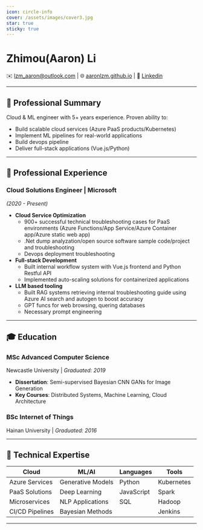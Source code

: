 ```yaml
---
icon: circle-info
cover: /assets/images/cover3.jpg
star: true
sticky: true
---
```


# Zhimou(Aaron) Li

✉️ [lzm_aaron@outlook.com](mailto:lzm_aaron@outlook.com) | 🌐 [aaronlzm.github.io](https://aaronlzm.github.io)  | 💼 [Linkedin](https://www.linkedin.com/in/zhimou-li) 

---

## 🎯 Professional Summary  
Cloud & ML engineer with 5+ years experience. Proven ability to:  
- Build scalable cloud services (Azure PaaS products/Kubernetes)  
- Implement ML pipelines for real-world applications
- Build devops pipeline   
- Deliver full-stack applications (Vue.js/Python) 

---

## 💼 Professional Experience  

### **Cloud Solutions Engineer** | Microsoft  
*(2020 - Present)*  
- **Cloud Service Optimization**  
  - 900+ successful technical troubleshooting cases for PaaS environments (Azure Functions/App Service/Azure Container app/Azure static web app)
  - .Net dump analyzation/open source software sample code/project and troubleshooting
  - Devops deployment troubleshooting  
- **Full-stack Development**  
  - Built internal workflow system with Vue.js frontend and Python Restful API  
  - Implemented auto-scaling solutions for containerized applications  
- **LLM based tooling**
  - Built RAG systems retrieving internal troubleshooting guide using Azure AI search and autogen to boost accuracy
  - GPT funcs for web browsing, quering databases
  - Necessary prompt engineering
---

## 🎓 Education  

### **MSc Advanced Computer Science**  
Newcastle University | *Graduated: 2019*  
- **Dissertation**: Semi-supervised Bayesian CNN GANs for Image Generation  
- **Key Courses**: Distributed Systems, Machine Learning, Cloud Architecture  

### **BSc Internet of Things**  
Hainan University | *Graduated: 2016*  

---

## 🔧 Technical Expertise  

| **Cloud**      | **ML/AI**              | **Languages** | **Tools**        |  
|----------------|------------------------|---------------|------------------|  
| Azure Services | Generative Models      | Python        | Kubernetes       |  
| PaaS Solutions | Deep Learning          | JavaScript    | Spark            |  
| Microservices  | NLP Applications       | SQL           | Hadoop           |  
| CI/CD Pipelines| Bayesian Methods       |               | Jenkins          |  

---
